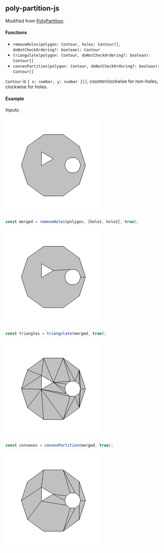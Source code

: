 ## poly-partition-js

Modified from [PolyPartition](https://github.com/ivanfratric/polypartition).

#### Functions

* `removeHoles(polygon: Contour, holes: Contour[], doNotCheckOrdering?: boolean): Contour`
* `triangulate(polygon: Contour, doNotCheckOrdering?: boolean): Contour[]`
* `convexPartition(polygon: Contour, doNotCheckOrdering?: boolean): Contour[]`

`Contour` is `{ x: number, y: number }[]`, counterclockwise for non-holes, clockwise for holes.

#### Example

Inputs:

![](./img/0.png)

```javascript
const merged = removeHoles(polygon, [hole1, hole2], true);
```

![](./img/1.png)

```javascript
const triangles = triangulate(merged, true);
```

![](./img/2.png)

```javascript
const convexes = convexPartition(merged, true);
```

![](./img/3.png)
